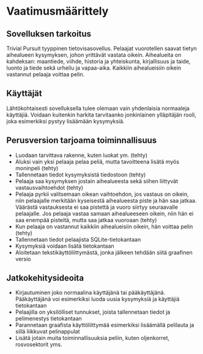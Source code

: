 # Vaatimusmäärittely

## Sovelluksen tarkoitus

Trivial Pursuit tyyppinen tietovisasovellus. Pelaajat vuorotellen saavat tietyn aihealueen kysymyksen, johon yrittävät vastata oikein. Aihealueita on kahdeksan: maantiede, viihde, historia ja yhteiskunta, kirjallisuus ja taide, luonto ja tiede sekä urheilu ja vapaa-aika. 
Kaikkiin aihealueisiin oikein vastannut pelaaja voittaa pelin. 

## Käyttäjät

Lähtökohtaisesti sovelluksella tulee olemaan vain yhdenlaisia normaaleja käyttäjiä. 
Voidaan kuitenkin harkita tarvitaanko jonkinlainen ylläpitäjän rooli, joka esimerkiksi pystyy lisäämään kysymyksiä.

## Perusversion tarjoama toiminnallisuus

- Luodaan tarvittava rakenne, kuten luokat ym. (tehty)
- Aluksi vain yksi pelaaja pelaa peliä, mutta tavoitteena lisätä myös moninpeli (tehty)
- Tallennetaan tiedot kysymyksistä tiedostoon (tehty)
- Pelaaja saa kysymyksen jostain aihealueesta sekä siihen liittyvät vastausvaihtoehdot (tehty)
- Pelaaja pyrkii valitsemaan oikean vaihtoehdon, jos vastaus on oikein, niin pelaajalle merkitään kyseisestä aihealueesta piste ja hän saa jatkaa. Väärästä vastauksesta ei saa pistettä ja vuoro siirtyy seuraavalle pelaajalle. Jos pelaaja vastaa samaan aihealueeseen oikein, niin hän ei saa enempää pisteitä, mutta saa jatkaa vuoroaan (tehty)
- Kun pelaaja on vastannut kaikkiin aihealueisiin oikein, hän voittaa pelin (tehty)
- Tallennetaan tiedot pelaajista SQLite-tietokantaan
- Kysymyksiä voidaan lisätä tietokantaan
- Aloitetaan tekstikäyttöliittymästä, jonka jälkeen tehdään siitä graafinen versio

## Jatkokehitysideoita

- Kirjautuminen joko normaalina käyttäjänä tai pääkäyttäjänä. Pääkäyttäjänä voi esimerkiksi luoda uusia kysymyksiä ja käyttäjiä tietokantaan
- Pelaajilla on yksilölliset tunnukset, joista tallennetaan tiedot ja pelimenestys tietokantaan
- Parannetaan graafista käyttöliittymää esimerkiksi lisäämällä pelilauta ja sillä liikkuvat pelinappulat
- Lisätä jotain muita toiminnallisuuksia peliin, kuten oljenkorret, rosvosektorit yms. 
